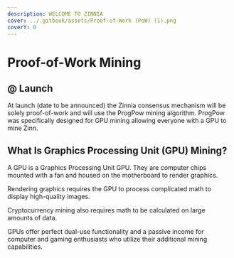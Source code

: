 ```yaml
---
description: WELCOME TO ZINNIA
cover: ../.gitbook/assets/Proof-of-Work (PoW) (1).png
coverY: 0
---
```


# Proof-of-Work Mining

## @ Launch

At launch (date to be announced) the Zinnia consensus mechanism will be solely proof-of-work and will use the ProgPow mining algorithm. ProgPow was specifically designed for GPU mining allowing everyone with a GPU to mine Zinn.&#x20;

## What Is Graphics Processing Unit (GPU) Mining?

A GPU is a Graphics Processing Unit GPU. They are computer chips mounted with a fan and housed on the motherboard to render graphics.

Rendering graphics requires the GPU to process complicated math to display high-quality images.

Cryptocurrency mining also requires math to be calculated on large amounts of data.

GPUs offer perfect dual-use functionality and a passive income for computer and gaming enthusiasts who utilize their additional mining capabilities.



### &#x20;



##

### &#x20;<a href="#setting-up-your-asic" id="setting-up-your-asic"></a>

